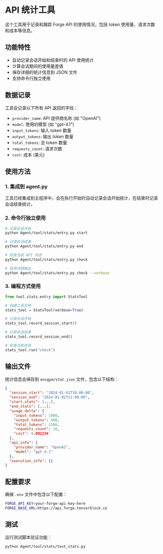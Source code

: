 # API 统计工具

这个工具用于记录和跟踪 Forge API 的使用情况，包括 token 使用量、请求次数和成本等信息。

## 功能特性

- 自动记录会话开始和结束时的 API 使用统计
- 计算会话期间的使用量差值
- 保存详细的统计信息到 JSON 文件
- 支持命令行独立使用

## 数据记录

工具会记录以下所有 API 返回的字段：

- `provider_name`: API 提供商名称 (如 "OpenAI")
- `model`: 使用的模型 (如 "gpt-4.1")
- `input_tokens`: 输入 token 数量
- `output_tokens`: 输出 token 数量
- `total_tokens`: 总 token 数量
- `requests_count`: 请求次数
- `cost`: 成本 (美元)

## 使用方法

### 1. 集成到 agent.py

工具已经集成到主程序中，会在执行开始时自动记录会话开始统计，在结束时记录会话结束统计。

### 2. 命令行独立使用

```bash
# 记录会话开始
python Agent/tool/stats/entry.py start

# 记录会话结束
python Agent/tool/stats/entry.py end

# 检查当前 API 状态
python Agent/tool/stats/entry.py check

# 启用详细输出
python Agent/tool/stats/entry.py check --verbose
```

### 3. 编程方式使用

```python
from tool.stats.entry import StatsTool

# 创建工具实例
stats_tool = StatsTool(verbose=True)

# 记录会话开始
stats_tool.record_session_start()

# 记录会话结束
stats_tool.record_session_end()

# 检查当前状态
stats_tool.run("check")
```

## 输出文件

统计信息会保存到 `envgym/stat.json` 文件，包含以下结构：

```json
{
  "session_start": "2024-01-01T10:00:00",
  "session_end": "2024-01-01T11:00:00",
  "start_stats": [...],
  "end_stats": [...],
  "usage_delta": {
    "input_tokens": 1000,
    "output_tokens": 500,
    "total_tokens": 1500,
    "requests_count": 10,
    "cost": 0.001234
  },
  "api_info": {
    "provider_name": "OpenAI",
    "model": "gpt-4.1"
  },
  "execution_info": {}
}
```

## 配置要求

确保 `.env` 文件中包含以下配置：

```bash
FORGE_API_KEY=your-forge-api-key-here
FORGE_BASE_URL=https://api.forge.tensorblock.co
```

## 测试

运行测试脚本验证功能：

```bash
python Agent/tool/stats/test_stats.py
```
